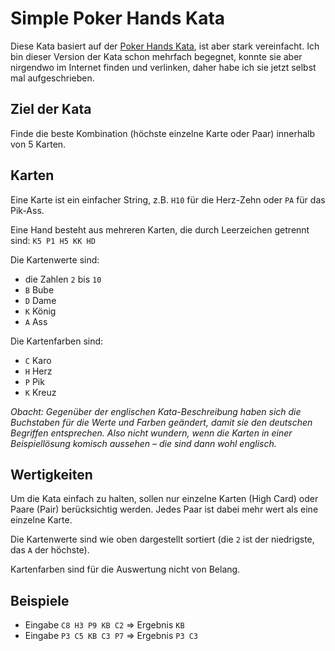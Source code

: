 # Simple Poker Hands Kata

Diese Kata basiert auf der
[Poker Hands Kata](http://codingdojo.org/cgi-bin/index.pl?KataPokerHands),
ist aber stark vereinfacht.  Ich bin dieser Version der Kata schon
mehrfach begegnet, konnte sie aber nirgendwo im Internet finden und
verlinken, daher habe ich sie jetzt selbst mal aufgeschrieben.

## Ziel der Kata

Finde die beste Kombination (höchste einzelne Karte oder Paar)
innerhalb von 5 Karten.

## Karten

Eine Karte ist ein einfacher String, z.B. ``H10`` für die Herz-Zehn
oder ``PA`` für das Pik-Ass.

Eine Hand besteht aus mehreren Karten, die durch Leerzeichen
getrennt sind:  ``K5 P1 H5 KK HD``

Die Kartenwerte sind:

* die Zahlen ``2`` bis ``10``
* ``B`` Bube
* ``D`` Dame
* ``K`` König
* ``A`` Ass

Die Kartenfarben sind:

* ``C`` Karo
* ``H`` Herz
* ``P`` Pik
* ``K`` Kreuz

*Obacht: Gegenüber der englischen Kata-Beschreibung haben sich die
 Buchstaben für die Werte und Farben geändert, damit sie den deutschen
 Begriffen entsprechen.  Also nicht wundern, wenn die Karten in einer
 Beispiellösung komisch aussehen – die sind dann wohl englisch.*

## Wertigkeiten

Um die Kata einfach zu halten, sollen nur einzelne Karten (High Card)
oder Paare (Pair) berücksichtig werden.  Jedes Paar ist dabei mehr
wert als eine einzelne Karte.

Die Kartenwerte sind wie oben dargestellt sortiert (die ``2`` ist der
niedrigste, das ``A`` der höchste).

Kartenfarben sind für die Auswertung nicht von Belang.

## Beispiele

* Eingabe ``C8 H3 P9 KB C2`` => Ergebnis ``KB``
* Eingabe ``P3 C5 KB C3 P7`` => Ergebnis ``P3 C3``
